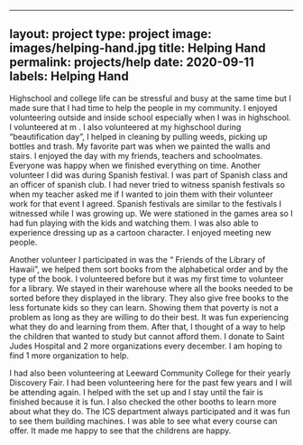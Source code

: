 
---
layout: project
type: project
image: images/helping-hand.jpg
title: Helping Hand
permalink: projects/help
date: 2020-09-11
labels: Helping Hand
---
Highschool and college life can be stressful and busy at the same time but I made sure that I had time to help the people in my community. I enjoyed volunteering outside and inside school especially when I was in highschool. I volunteered at m . I also volunteered at my highschool during “beautification day”, I helped in cleaning by pulling weeds, picking up bottles and trash. My favorite part was when we painted the walls and stairs. I enjoyed the day with my friends, teachers and schoolmates. Everyone was happy when we finished everything on time. Another volunteer I did was during Spanish festival. I was part of Spanish class and an officer of spanish club. I had never tried to witness spanish festivals so when my teacher asked me if I wanted to join them with their volunteer work for that event I agreed. Spanish festivals are similar to the festivals I witnessed while I was growing up. We were stationed in the games area so I had fun playing with the kids and watching them. I was also able to experience dressing up as a cartoon character. I enjoyed meeting new people. 

Another volunteer I participated in was the “ Friends of the Library of Hawaii”, we helped them sort books from the alphabetical order and by the type of the book. I volunteered before but it was my first time to volunteer for a library. We stayed in their warehouse where all the books needed to be sorted before they displayed in the library. They also give free books to the less fortunate kids so they can learn. Showing them that poverty is not a problem as long as they are willing to do their best.  It was fun experiencing what they do and learning from them. After that, I thought of a way to help the children that wanted to study but cannot afford them. I donate to Saint Judes Hospital and 2 more organizations every december. I am hoping to find 1 more organization to help. 

 I had also  been volunteering at Leeward Community College for their yearly Discovery Fair. I had been volunteering here for the past few years and I will be attending again. I helped with the set up and I stay until the fair is finished because it is fun. I also checked the other booths to learn more about what they do. The ICS department always participated and it was fun to see them building machines. I was able to see what every course can offer. It made me happy to see that the childrens are happy. 

